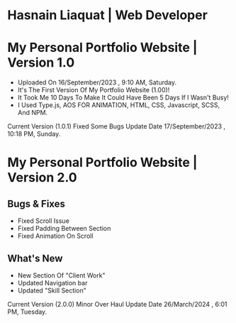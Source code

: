 # Hasnain Liaquat | Web Developer 

# My Personal Portfolio Website | Version 1.0

- Uploaded On 16/September/2023 , 9:10 AM, Saturday.
- It's The First Version Of My Portfolio Website (1.00)!
- It Took Me 10 Days To Make It Could Have Been 5 Days If I Wasn't Busy!
- I Used Type.js, AOS FOR ANIMATION, HTML, CSS, Javascript, SCSS, And NPM.

Current Version (1.0.1) Fixed Some Bugs
Update Date 17/September/2023 , 10:18 PM, Sunday.

# My Personal Portfolio Website | Version 2.0

## Bugs & Fixes

- Fixed Scroll Issue
- Fixed Padding Between Section
- Fixed Animation On Scroll

## What's New

- New Section Of "Client Work"
- Updated Navigation bar
- Updated "Skill Section"

Current Version (2.0.0) Minor Over Haul
Update Date 26/March/2024 , 6:01 PM, Tuesday.
